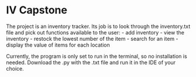 # IV Capstone

The project is an inventory tracker. Its job is to look through the inventory.txt file and pick out functions available to the user:
    - add inventory
    - view the  inventory
    - restock the lowest number of the item
    - search for an item
    - display the value of items for each location

Currently, the program is only set to run in the terminal, so no installation is needed.
Download the .py with the .txt file and run it in the IDE of your choice.
